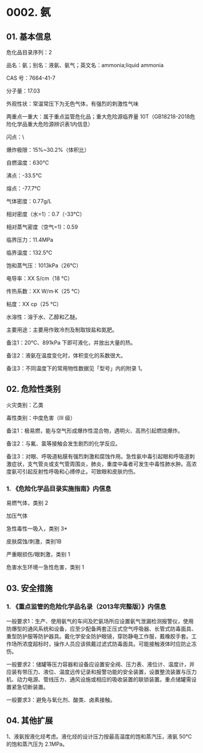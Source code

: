 # 0002. 氨

## 01. 基本信息

危化品目录序列：2

品名：氨；别名：液氨、氨气；英文名：ammonia;liquid ammonia

CAS 号：7664-41-7

分子量：17.03

外观性状：常温常压下为无色气体，有强烈的刺激性气味

两重点一重大：属于重点监管危化品；重大危险源临界量 10T（GB18218-2018危险化学品重大危险源辨识表1内信息）

闪点：\

爆炸极限：15%~30.2%（体积比）

自燃温度：630℃

沸点：-33.5℃

熔点：-77.7℃

气体密度：0.77g/L

相对密度（水=1）：0.7（-33℃）

相对蒸气密度（空气=1)：0.59

临界压力：11.4MPa

临界温度：132.5℃

饱和蒸气压：1013kPa（26℃）

电导率：XX S/cm（18 ℃）

传热系数：XX W/m·K（25 ℃）

粘度：XX cp（25 ℃）

水溶性：溶于水、乙醇和乙醚。

主要用途：主要用作致冷剂及制取铵盐和氮肥。

备注1：20℃、891kPa 下即可液化，并放出大量的热。

备注2：液氨在温度变化时，体积变化的系数很大。

备注3：不同温度下的常用物性数据见「型号」内的附录 1。

## 02. 危险性类别

火灾类别：乙类

毒性类别：中度危害（Ⅲ 级）

备注1：极易燃，能与空气形成爆炸性混合物，遇明火、高热引起燃烧爆炸。

备注2：与氟、氯等接触会发生剧烈的化学反应。

备注3：对眼、呼吸道粘膜有强烈刺激和腐蚀作用。急性氨中毒引起眼和呼吸道刺激症状，支气管炎或支气管周围炎，肺炎，重度中毒者可发生中毒性肺水肿。高浓度氨可引起反射性呼吸和心搏停止。可致眼和皮肤灼伤。

### 1. 《危险化学品目录实施指南》内信息

易燃气体，类别 2

加压气体

急性毒性一吸入，类别 3*

皮肤腐蚀/刺激，类别1B

严重眼损伤/眼刺激，类别 1

危害水生环境一急性危害，类别 1

## 03. 安全措施

### 1. 《重点监管的危险化学品名录（2013年完整版）》内信息

一般要求1：生产、使用氨气的车间及贮氨场所应设置氨气泄漏检测报警仪，使用防爆型的通风系统和设备，应至少配备两套正压式空气呼吸器、长管式防毒面具、重型防护服等防护器具。戴化学安全防护眼镜，穿防静电工作服，戴橡胶手套。工作场所浓度超标时，操作人员应该佩戴过滤式防毒面具。可能接触液体时应防止冻伤。

一般要求2：储罐等压力容器和设备应设置安全阀、压力表、液位计、温度计，并应装有带压力、液位、温度远传记录和报警功能的安全装置，设置整流装置与压力机、动力电源、管线压カ、通风设施或相应的吸收装置的联锁装置。重点储罐需设置紧急切断装置。

一般要求3：避免与氧化剂、酸类、卤素接触。

## 04. 其他扩展

1、液氨按液化烃考虑。液化烃的设计压力按最高温度的饱和蒸汽压，液氨 50℃ 的饱和蒸汽压为 2.1MPa。


